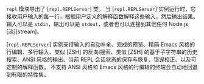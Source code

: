 
`repl` 模块导出了 [`repl.REPLServer`] 类。
当 [`repl.REPLServer`] 实例运行时，它接收用户输入的每一行，根据用户定义的解释函数解释这些输入，然后输出结果。
输入可以是 `stdin`，输出可以是 `stdout`，或者也可以连接到其他任何 Node.js [流][stream]。

[`repl.REPLServer`] 实例支持输入的自动补全、完成的预览、精简 Emacs 风格的行编辑、多行输入、类似 [ZSH] 的反向i搜索、类似 [ZSH] 的基于子字符串的历史搜索、ANSI 风格的输出、当前 REPL 会话状态的保存与恢复、错误校正、以及可定制的解释函数。
不支持 ANSI 风格和 Emacs 风格的行编辑的终端会自动地回退到有限的特性集。


